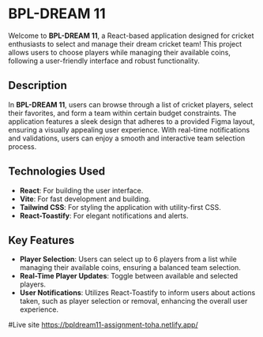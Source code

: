 # BPL-DREAM 11

Welcome to **BPL-DREAM 11**, a React-based application designed for cricket enthusiasts to select and manage their dream cricket team! This project allows users to choose players while managing their available coins, following a user-friendly interface and robust functionality.

## Description

In **BPL-DREAM 11**, users can browse through a list of cricket players, select their favorites, and form a team within certain budget constraints. The application features a sleek design that adheres to a provided Figma layout, ensuring a visually appealing user experience. With real-time notifications and validations, users can enjoy a smooth and interactive team selection process.

## Technologies Used

- **React**: For building the user interface.
- **Vite**: For fast development and building.
- **Tailwind CSS**: For styling the application with utility-first CSS.
- **React-Toastify**: For elegant notifications and alerts.

## Key Features

- **Player Selection**: Users can select up to 6 players from a list while managing their available coins, ensuring a balanced team selection.
- **Real-Time Player Updates**: Toggle between available and selected players.
- **User Notifications**: Utilizes React-Toastify to inform users about actions taken, such as player selection or removal, enhancing the overall user experience.

#Live site
https://bpldream11-assignment-toha.netlify.app/
